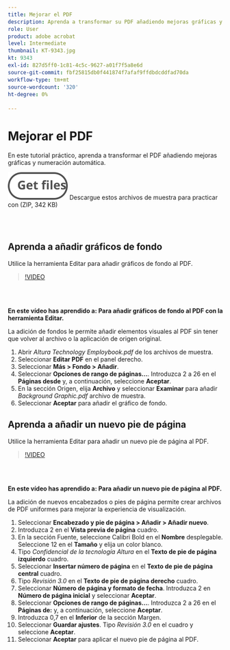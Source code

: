 ```yaml
---
title: Mejorar el PDF
description: Aprenda a transformar su PDF añadiendo mejoras gráficas y numeración automática
role: User
product: adobe acrobat
level: Intermediate
thumbnail: KT-9343.jpg
kt: 9343
exl-id: 827d5ff0-1c81-4c5c-9627-a01f7f5a8e6d
source-git-commit: fbf25815db0f441874f7afaf9ffdbdcddfad70da
workflow-type: tm+mt
source-wordcount: '320'
ht-degree: 0%

---
```


# Mejorar el PDF

En este tutorial práctico, aprenda a transformar el PDF añadiendo mejoras gráficas y numeración automática.

[![Obtener archivos](../assets/Getfiles.svg)](../assets/Enhance.zip)   Descargue estos archivos de muestra para practicar con (ZIP, 342 KB)

<br> 

## Aprenda a añadir gráficos de fondo

Utilice la herramienta Editar para añadir gráficos de fondo al PDF.

>[!VIDEO](https://video.tv.adobe.com/v/338746?hidetitle=true)

<br> 

**En este vídeo has aprendido a: Para añadir gráficos de fondo al PDF con la herramienta Editar.**

La adición de fondos le permite añadir elementos visuales al PDF sin tener que volver al archivo o la aplicación de origen original.

1. Abrir *Altura Technology Employbook.pdf* de los archivos de muestra.
1. Seleccionar **Editar PDF** en el panel derecho.
1. Seleccionar **Más > Fondo > Añadir**.
1. Seleccionar **Opciones de rango de páginas...**.
Introduzca 2 a 26 en el **Páginas desde** y, a continuación, seleccione **Aceptar**.
1. En la sección Origen, elija **Archivo** y seleccionar **Examinar** para añadir *Background Graphic.pdf* archivo de muestra.
1. Seleccionar **Aceptar** para añadir el gráfico de fondo.

## Aprenda a añadir un nuevo pie de página

Utilice la herramienta Editar para añadir un nuevo pie de página al PDF.

>[!VIDEO](https://video.tv.adobe.com/v/338745?hidetitle=true)

<br> 

**En este vídeo has aprendido a: Para añadir un nuevo pie de página al PDF.**

La adición de nuevos encabezados o pies de página permite crear archivos de PDF uniformes para mejorar la experiencia de visualización.

1. Seleccionar **Encabezado y pie de página > Añadir > Añadir nuevo**.
1. Introduzca 2 en el **Vista previa de página** cuadro.
1. En la sección Fuente, seleccione Calibri Bold en el **Nombre** desplegable.
Seleccione 12 en el **Tamaño** y elija un color blanco.
1. Tipo *Confidencial de la tecnología Altura* en el **Texto de pie de página izquierdo** cuadro.
1. Seleccionar **Insertar número de página** en el **Texto de pie de página central** cuadro.
1. Tipo *Revisión 3.0* en el **Texto de pie de página derecho** cuadro.
1. Seleccionar **Número de página y formato de fecha**.
Introduzca 2 en **Número de página inicial** y seleccionar **Aceptar**.
1. Seleccionar **Opciones de rango de páginas...**.
Introduzca 2 a 26 en el **Páginas de:** y, a continuación, seleccione **Aceptar**.
1. Introduzca 0,7 en el **Inferior** de la sección Margen.
1. Seleccionar **Guardar ajustes**.
Tipo *Revisión 3.0* en el cuadro y seleccione **Aceptar**.
1. Seleccionar **Aceptar** para aplicar el nuevo pie de página al PDF.
